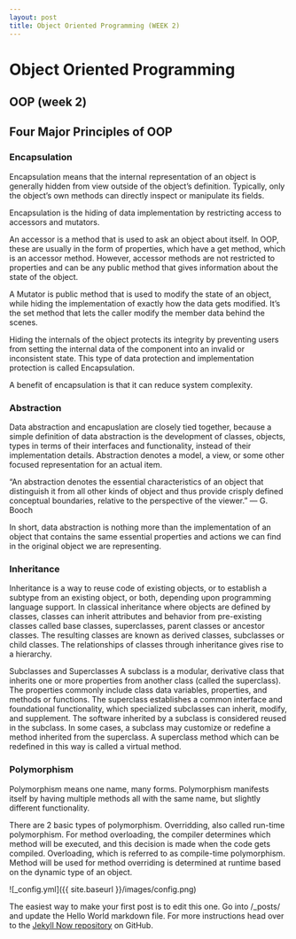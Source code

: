```yaml
---
layout: post
title: Object Oriented Programming (WEEK 2)
---
```


<h1>Object Oriented Programming</h1>
<h2>OOP (week 2)</h2>

<h2>Four Major Principles of OOP</h2>

 <h3>Encapsulation</h3>
Encapsulation means that the internal representation of an object is generally hidden from view outside of the object’s definition. Typically, only the object’s own methods can directly inspect or manipulate its fields.

Encapsulation is the hiding of data implementation by restricting access to accessors and mutators.

An accessor is a method that is used to ask an object about itself. In OOP, these are usually in the form of properties, which have a get method, which is an accessor method. However, accessor methods are not restricted to properties and can be any public method that gives information about the state of the object.

A Mutator is public method that is used to modify the state of an object, while hiding the implementation of exactly how the data gets modified. It’s the set method that lets the caller modify the member data behind the scenes.

Hiding the internals of the object protects its integrity by preventing users from setting the internal data of the component into an invalid or inconsistent state. This type of data protection and implementation protection is called Encapsulation.

A benefit of encapsulation is that it can reduce system complexity.

<h3>Abstraction</h3>
Data abstraction and encapuslation are closely tied together, because a simple definition of data abstraction is the development of classes, objects, types in terms of their interfaces and functionality, instead of their implementation details. Abstraction denotes a model, a view, or some other focused representation for an actual item.

“An abstraction denotes the essential characteristics of an object that distinguish it from all other kinds of object and thus provide crisply defined conceptual boundaries, relative to the perspective of the viewer.” — G. Booch

In short, data abstraction is nothing more than the implementation of an object that contains the same essential properties and actions we can find in the original object we are representing.

<h3>Inheritance</h3>
Inheritance is a way to reuse code of existing objects, or to establish a subtype from an existing object, or both, depending upon programming language support. In classical inheritance where objects are defined by classes, classes can inherit attributes and behavior from pre-existing classes called base classes, superclasses, parent classes or ancestor classes. The resulting classes are known as derived classes, subclasses or child classes. The relationships of classes through inheritance gives rise to a hierarchy.

Subclasses and Superclasses
A subclass is a modular, derivative class that inherits one or more properties from another class (called the superclass). The properties commonly include class data variables, properties, and methods or functions. The superclass establishes a common interface and foundational functionality, which specialized subclasses can inherit, modify, and supplement. The software inherited by a subclass is considered reused in the subclass.
In some cases, a subclass may customize or redefine a method inherited from the superclass. A superclass method which can be redefined in this way is called a virtual method.

<h3>Polymorphism</h3>
Polymorphism means one name, many forms. Polymorphism manifests itself by having multiple methods all with the same name, but slightly different functionality.

There are 2 basic types of polymorphism.
Overridding, also called run-time polymorphism. For method overloading, the compiler determines which method will be executed, and this decision is made when the code gets compiled.
Overloading, which is referred to as compile-time polymorphism. Method will be used for method overriding is determined at runtime based on the dynamic type of an object.


![_config.yml]({{ site.baseurl }}/images/config.png)

The easiest way to make your first post is to edit this one. Go into /_posts/ and update the Hello World markdown file. For more instructions head over to the [Jekyll Now repository](https://github.com/barryclark/jekyll-now) on GitHub.